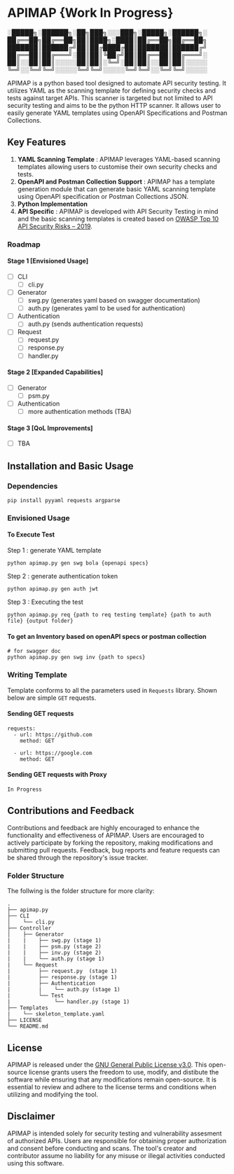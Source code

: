# APIMAP {Work In Progress}

░█████╗░██████╗░██╗███╗░░░███╗░█████╗░██████╗░
██╔══██╗██╔══██╗██║████╗░████║██╔══██╗██╔══██╗
███████║██████╔╝██║██╔████╔██║███████║██████╔╝
██╔══██║██╔═══╝░██║██║╚██╔╝██║██╔══██║██╔═══╝░
██║░░██║██║░░░░░██║██║░╚═╝░██║██║░░██║██║░░░░░
╚═╝░░╚═╝╚═╝░░░░░╚═╝╚═╝░░░░░╚═╝╚═╝░░╚═╝╚═╝░░░░░

APIMAP is a python based tool designed to automate API security testing. It utilizes YAML as the scanning template for defining security checks and tests against target APIs. This scanner is targeted but not limited to API security testing and aims to be the python HTTP scanner. It allows user to easily generate YAML templates using OpenAPI Specifications and Postman Collections.

## Key Features
1. **YAML Scanning Template** : APIMAP leverages YAML-based scanning templates allowing users to customise their own security checks and tests.
2. **OpenAPI and Postman Collection Support** : APIMAP has a template generation module that can generate basic YAML scanning template using OpenAPI specification or Postman Collections JSON. 
3. **Python Implementation** 
4. **API Specific** : APIMAP is developed with API Security Testing in mind and the basic scanning templates is created based on [OWASP Top 10 API Security Risks – 2019](https://owasp.org/API-Security/editions/2019/en/0x11-t10/).

### Roadmap
#### Stage 1 [Envisioned Usage]
- [ ] CLI 
   - [ ] cli.py
- [ ] Generator
   - [ ] swg.py (generates yaml based on swagger documentation)
   - [ ] auth.py (generates yaml to be used for authentication)
- [ ] Authentication
   - [ ] auth.py (sends authentication requests)
- [ ] Request 
   - [ ] request.py
   - [ ] response.py
   - [ ] handler.py

#### Stage 2 [Expanded Capabilities]
- [ ] Generator
   - [ ] psm.py
- [ ] Authentication
   - [ ] more authentication methods (TBA)

#### Stage 3 [QoL Improvements]
- [ ] TBA

## Installation and Basic Usage
### Dependencies
```
pip install pyyaml requests argparse
```

### Envisioned Usage
#### To Execute Test
Step 1 : generate YAML template 

``` 
python apimap.py gen swg bola {openapi specs}
```

Step 2 : generate authentication token

```
python apimap.py gen auth jwt 
```

Step 3 : Executing the test 

```
python apimap.py req {path to req testing template} {path to auth file} {output folder}
```

#### To get an Inventory based on openAPI specs or postman collection
```
# for swagger doc
python apimap.py gen swg inv {path to specs}
``` 

### Writing Template
Template conforms to all the parameters used in `Requests` library. Shown below are simple `GET` requests.
#### Sending GET requests
```
requests:
  - url: https://github.com
    method: GET

  - url: https://google.com
    method: GET
```

#### Sending GET requests with Proxy
```
In Progress
```

## Contributions and Feedback
Contributions and feedback are highly encouraged to enhance the functionality and effectiveness of APIMAP. Users are encouraged to actively participate by forking the repository, making modifications and submitting pull requests. Feedback, bug reports and feature requests can be shared through the repository's issue tracker. 

### Folder Structure
The follwing is the folder structure for more clarity:

```
.
├── apimap.py
├── CLI
│    └── cli.py
├── Controller            
│    ├── Generator
|    |    ├── swg.py (stage 1)
|    |    ├── psm.py (stage 2)
|    |    ├── inv.py (stage 2)
|    |    └── auth.py (stage 1)     
|    └── Request        
|         ├── request.py  (stage 1)
|         ├── response.py (stage 1)    
|         ├── Authentication
|         |    └── auth.py (stage 1)   
|         └── Test
|              └── handler.py (stage 1) 
├── Templates
|    └── skeleton_template.yaml
├── LICENSE
└── README.md
```

## License
APIMAP is released under the [GNU General Public License v3.0](https://www.gnu.org/licenses/gpl-3.0.en.html). This open-source license grants users the freedom to use, modify, and distibute the software while ensuring that any modifications remain open-source. It is essential to review and adhere to the license terms and conditions when utilizing and modifying the tool.

## Disclaimer
APIMAP is intended solely for security testing and vulnerability assesment of authorized APIs. Users are responsible for obtaining proper authorization and consent before conducting and scans. The tool's creator and contributor assume no liability for any misuse or illegal activities conducted using this software.
